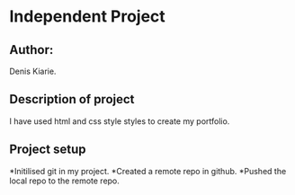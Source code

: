 # Independent Project

## Author:
Denis Kiarie.

## Description of project
I have used html and css style styles to create my portfolio.

## Project setup

*Initilised git in my project.
*Created a remote repo in github.
*Pushed the local repo to the remote repo.



